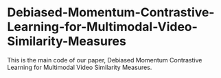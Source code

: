 # Debiased-Momentum-Contrastive-Learning-for-Multimodal-Video-Similarity-Measures
This is the main code of our paper, Debiased Momentum Contrastive Learning for Multimodal Video Similarity Measures.
